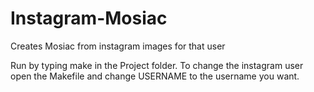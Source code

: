 Instagram-Mosiac
================

Creates Mosiac from instagram images for that user

Run by typing make in the Project folder.
To change the instagram user open the Makefile and change USERNAME to the username you want.
